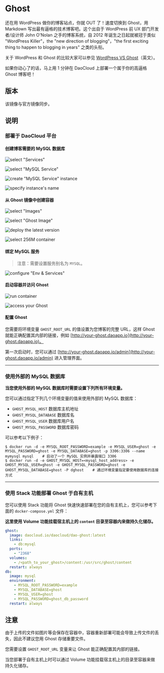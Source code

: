 # Ghost

还在用 WordPress 做你的博客站点，你就 OUT 了！速度切换到 Ghost，用 Markdown 写出最有逼格的技术博客吧。这个出自于 WordPress 前 UX 部门开发者/设计师 John O'Nolan 之手的博客系统，自 2012 年诞生之日起就被冠于类似 "WordPress Killer"，the "new direction of blogging"，"the first exciting thing to happen to blogging in years" 之类的头衔。

关于 WordPress 和 Ghost 的比较大家可以参见 [WordPress VS Ghost](http://www.elegantthemes.com/blog/resources/wordpress-vs-ghost)（英文）。

如果你动心了的话，马上用 1 分钟在 DaoCloud 上部署一个属于你的高逼格 Ghost 博客吧！

## 版本

该镜像与官方镜像同步。

## 说明

### 部署于 DaoCloud 平台

#### 创建博客需要的 MySQL 数据库

![select "Services"](http://7xltjx.com1.z0.glb.clouddn.com/1.jpeg)

![select "MySQL Service"](http://7xltjx.com1.z0.glb.clouddn.com/2.jpeg)

![create "MySQL Service" instance](http://7xltjx.com1.z0.glb.clouddn.com/3.jpeg)

![specify instance's name](http://7xltjx.com1.z0.glb.clouddn.com/4.jpeg)

#### 从 Ghost 镜像中创建容器

![select "Images"](http://7xltjx.com1.z0.glb.clouddn.com/5.jpeg)

![select "Ghost Image"](http://7xltjx.com1.z0.glb.clouddn.com/6.jpeg)

![deploy the latest version](http://7xltjx.com1.z0.glb.clouddn.com/7.jpeg)

![select 256M container](http://7xltjx.com1.z0.glb.clouddn.com/8.jpeg)

#### 绑定 MySQL 服务

> 注意：需要设置服务别名为 `MYSQL`。

![configure "Env & Services"](http://7xltjx.com1.z0.glb.clouddn.com/9.jpeg)

#### 启动容器并访问 Ghost

![run container](http://7xltjx.com1.z0.glb.clouddn.com/10.jpeg)

![access your Ghost](http://7xltjx.com1.z0.glb.clouddn.com/11.jpeg)

#### 配置 Ghost

您需要将环境变量 `GHOST_ROOT_URL` 的值设置为您博客的完整 URL，这样 Ghost 就能正确配置其内部的链接，例如 [http://your-ghost.daoapp.io](http://your-ghost.daoapp.io)。

第一次启动时，您可以通过 [http://your-ghost.daoapp.io/admin](http://your-ghost.daoapp.io/admin) 进入管理界面。

---

### 使用外部的 MySQL 数据库

**当您使用外部的 MySQL 数据库时需要设置下列所有环境变量。**

您可以通过指定下列几个环境变量的值来使用外部的 MySQL 数据库：

- `GHOST_MYSQL_HOST` 数据库主机地址
- `GHOST_MYSQL_DATABASE` 数据库名
- `GHOST_MYSQL_USER` 数据库用户名
- `GHOST_MYSQL_PASSWORD` 数据库密码

可以参考以下例子：

```console
$ docker run -d -e MYSQL_ROOT_PASSWORD=example -e MYSQL_USER=ghost -e MYSQL_PASSWORD=ghost -e MYSQL_DATABASE=ghost -p 3306:3306 --name mymysql mysql    # 启动了一个 MySQL 实例并暴露端口 3306
$ docker run -d -e GHOST_MYSQL_HOST=<mysql_host_address> -e GHOST_MYSQL_USER=ghost -e GHOST_MYSQL_PASSWORD=ghost -e GHOST_MYSQL_DATABASE=ghost -P dghost    # 通过环境变量指定要使用数据库的连接方式
```

---

### 使用 Stack 功能部署 Ghost 于自有主机

您可以使用 Stack 功能将 Ghost 快速快速部署在您的自有主机上，您可以参考下面的 `docker-compose.yml` 文件：

**这里使用 Volume 功能挂载宿主机上的 `content` 目录至容器内来做持久化储存。**

```yaml
ghost: 
  image: daocloud.io/daocloud/dao-ghost:latest 
  links: 
    - db:mysql 
  ports: 
    - "2368" 
  volumes:
    - /<path_to_your_ghost>/content:/usr/src/ghost/content
  restart: always 
db: 
  image: mysql 
  environment: 
    - MYSQL_ROOT_PASSWORD=example 
    - MYSQL_DATABASE=ghost
    - MYSQL_USER=ghost
    - MYSQL_PASSWORD=ghost_db_password
  restart: always
```

## 注意

由于上传的文件如图片等会保存在容器中，容器重新部署可能会导致上传文件的丢失，因此不建议您用 Ghost 存储重要文件。

您需要设置 `GHOST_ROOT_URL` 变量来让 Ghost 能正确配置其内部的链接。

当您部署于自有主机上时可以通过 Volume 功能挂载宿主机上的目录至容器来做持久化储存。